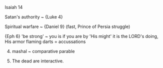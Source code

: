 Isaiah 14


Satan's authority ~ {Luke 4}

Spiritual warfare ~ {Daniel 9} (fast, Prince of Persia struggle)

{Eph 6}
	'be strong' ~ you is if you are by 'His might'
	it is the LORD's doing, His armor
	flaming darts = accussations


4) mashal ~ comparative parable


9) The dead are interactive.
